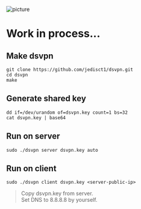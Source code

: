 ![picture](dsvpn-logo.png)

# Work in process...

## Make dsvpn
```
git clone https://github.com/jedisct1/dsvpn.git  
cd dsvpn  
make  
```

## Generate shared key
```
dd if=/dev/urandom of=dsvpn.key count=1 bs=32  
cat dsvpn.key | base64  
```

## Run on server
```
sudo ./dsvpn server dsvpn.key auto  
```

## Run on client
```
sudo ./dsvpn client dsvpn.key <server-public-ip>  
```
> Copy dsvpn.key from server.  
> Set DNS to 8.8.8.8 by yourself.
